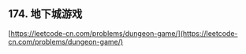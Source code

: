 **174. 地下城游戏**  
---

[https://leetcode-cn.com/problems/dungeon-game/](https://leetcode-cn.com/problems/dungeon-game/)  
